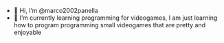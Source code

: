 - 👋 Hi, I’m @marco2002panella
- 🌱 I’m currently learning programming for videogames, I am just learning how to program programming small videogames that are pretty and enjoyable

<!---
marco2002panella/marco2002panella is a ✨ special ✨ repository because its `README.md` (this file) appears on your GitHub profile.
You can click the Preview link to take a look at your changes.
--->
